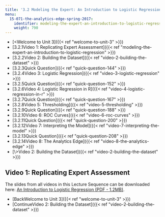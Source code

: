 ```yaml
---
title: '3.2 Modeling the Expert: An Introduction to Logistic Regression'
menu:
  15-071-the-analytics-edge-spring-2017:
    identifier: modeling-the-expert-an-introduction-to-logistic-regression
    weight: 790
---
```

*   [<Welcome to Unit 3]({{< ref "welcome-to-unit-3" >}})
*   [3.2.1Video 1: Replicating Expert Assessment]({{< ref "modeling-the-expert-an-introduction-to-logistic-regression" >}})
*   [3.2.2Video 2: Building the Dataset]({{< ref "video-2-building-the-dataset" >}})
*   [3.2.3Quick Question]({{< ref "quick-question-144" >}})
*   [3.2.4Video 3: Logistic Regression]({{< ref "video-3-logistic-regression" >}})
*   [3.2.5Quick Question]({{< ref "quick-question-152" >}})
*   [3.2.6Video 4: Logistic Regression in R]({{< ref "video-4-logistic-regression-in-r" >}})
*   [3.2.7Quick Question]({{< ref "quick-question-167" >}})
*   [3.2.8Video 5: Thresholding]({{< ref "video-5-thresholding" >}})
*   [3.2.9Quick Question]({{< ref "quick-question-188" >}})
*   [3.2.10Video 6: ROC Curves]({{< ref "video-6-roc-curves" >}})
*   [3.2.11Quick Question]({{< ref "quick-question-200" >}})
*   [3.2.12Video 7: Interpreting the Model]({{< ref "video-7-interpreting-the-model" >}})
*   [3.2.13Quick Question]({{< ref "quick-question-208" >}})
*   [3.2.14Video 8: The Analytics Edge]({{< ref "video-8-the-analytics-edge" >}})
*   [\\>Video 2: Building the Dataset]({{< ref "video-2-building-the-dataset" >}})

Video 1: Replicating Expert Assessment
--------------------------------------

The slides from all videos in this Lecture Sequence can be downloaded here: [An Introduction to Logistic Regression (PDF - 1.2MB)](https://open-learning-course-data.s3.amazonaws.com/15-071-the-analytics-edge-spring-2017/68b9d1390f0a37e67efa5d40a5cfae84_MIT15_071S17_Unit3_ModelingExpert.pdf).

*   [BackWelcome to Unit 3]({{< ref "welcome-to-unit-3" >}})
*   [ContinueVideo 2: Building the Dataset]({{< ref "video-2-building-the-dataset" >}})